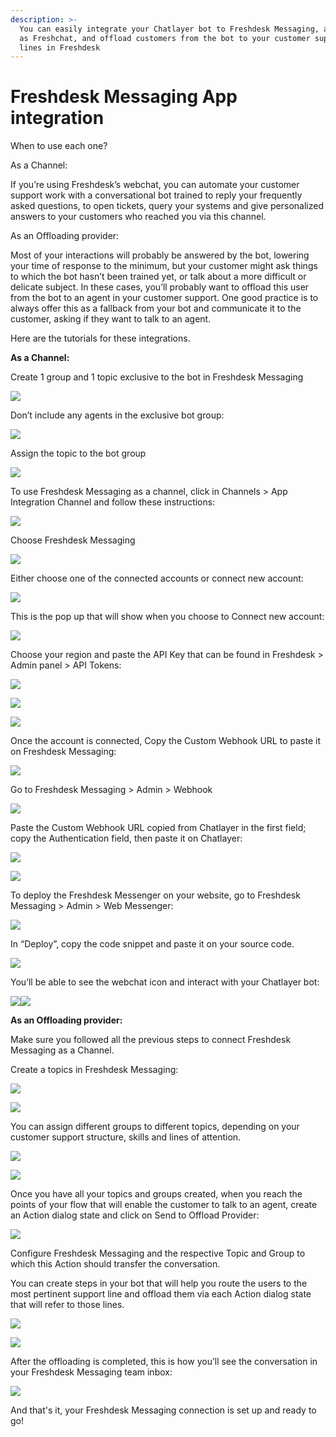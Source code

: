 ```yaml
---
description: >-
  You can easily integrate your Chatlayer bot to Freshdesk Messaging, also known
  as Freshchat, and offload customers from the bot to your customer support
  lines in Freshdesk
---
```


# Freshdesk Messaging App integration

When to use each one?

As a Channel:

If you’re using Freshdesk’s webchat, you can automate your customer support work with a conversational bot trained to reply your frequently asked questions, to open tickets, query your systems and give personalized answers to your customers who reached you via this channel.

As an Offloading provider:

Most of your interactions will probably be answered by the bot, lowering your time of response to the minimum, but your customer might ask things to which the bot hasn’t been trained yet, or talk about a more difficult or delicate subject. In these cases, you’ll probably want to offload this user from the bot to an agent in your customer support. One good practice is to always offer this as a fallback from your bot and communicate it to the customer, asking if they want to talk to an agent.

Here are the tutorials for these integrations.

**As a Channel:**

Create 1 group and 1 topic exclusive to the bot in Freshdesk Messaging

![](<../../.gitbook/assets/image (687).png>)

Don’t include any agents in the exclusive bot group:

![](<../../.gitbook/assets/image (688).png>)

Assign the topic to the bot group

![](<../../.gitbook/assets/image (714).png>)

To use Freshdesk Messaging as a channel, click in Channels > App Integration Channel and follow these instructions:

![](<../../.gitbook/assets/image (682).png>)

Choose Freshdesk Messaging

![](<../../.gitbook/assets/image (684).png>)

Either choose one of the connected accounts or connect new account:

![](<../../.gitbook/assets/image (703).png>)

This is the pop up that will show when you choose to Connect new account:

![](<../../.gitbook/assets/image (716).png>)

Choose your region and paste the API Key that can be found in Freshdesk > Admin panel > API Tokens:

![](<../../.gitbook/assets/image (693).png>)

![](<../../.gitbook/assets/image (705).png>)

![](<../../.gitbook/assets/image (707).png>)

Once the account is connected, Copy the Custom Webhook URL to paste it on Freshdesk Messaging:

![](<../../.gitbook/assets/image (715).png>)

Go to Freshdesk Messaging > Admin > Webhook

![](<../../.gitbook/assets/image (685).png>)

Paste the Custom Webhook URL copied from Chatlayer in the first field; copy the Authentication field, then paste it on Chatlayer:

![](<../../.gitbook/assets/image (711).png>)

![](<../../.gitbook/assets/image (671).png>)

To deploy the Freshdesk Messenger on your website, go to Freshdesk Messaging > Admin > Web Messenger:

![](<../../.gitbook/assets/image (677).png>)

In “Deploy”, copy the code snippet and paste it on your source code.

![](<../../.gitbook/assets/image (684) (1).png>)

You’ll be able to see the webchat icon and interact with your Chatlayer bot:

![](<../../.gitbook/assets/image (695).png>)![](<../../.gitbook/assets/image (699).png>)

**As an Offloading provider:**

Make sure you followed all the previous steps to connect Freshdesk Messaging as a Channel.

Create a topics in Freshdesk Messaging:

![](<../../.gitbook/assets/image (712).png>)

![](<../../.gitbook/assets/image (708).png>)

You can assign different groups to different topics, depending on your customer support structure, skills and lines of attention.

![](<../../.gitbook/assets/image (704) (1).png>)

![](<../../.gitbook/assets/image (718).png>)

Once you have all your topics and groups created, when you reach the points of your flow that will enable the customer to talk to an agent, create an Action dialog state and click on Send to Offload Provider:

![](<../../.gitbook/assets/image (680).png>)

Configure Freshdesk Messaging and the respective Topic and Group to which this Action should transfer the conversation.

You can create steps in your bot that will help you route the users to the most pertinent support line and offload them via each Action dialog state that will refer to those lines.

![](<../../.gitbook/assets/image (720).png>)

![](<../../.gitbook/assets/image (717).png>)

After the offloading is completed, this is how you’ll see the conversation in your Freshdesk Messaging team inbox:

![](<../../.gitbook/assets/image (721).png>)

And that's it, your Freshdesk Messaging connection is set up and ready to go!
